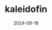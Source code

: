 ---  
layout: startup_page  
title: "kaleidofin"  
id: "kaleidofin.com"  
permalink: "/kaleidofinkaleidofin.com09182024/"  
website: "https://www.kaleidofin.com/"  
funding_round: ""  
funding_amount: "$13.8M"  
investors: "Rabo Partnerships B.V., Michael & Susan Dell Foundation, Oikocredit, Omidyar Network India, Flourish"  
about: "kaleidofin is a financial services company providing services to small and growing businesses in India's informal sector. It focuses on democratizing access to financial services for low-income individuals and micro-entrepreneurs, particularly those in agriculture. The startup offers credit scoring, middleware, and risk services, aiming to expand its lending portfolio."  
markets: "Fintech, Credit, Finance, Financial Services, InsurTech, Payments, Risk Management"  
hq: "Chennai, Tamil Nadu, India"  
founded_year: "2017"  
linkedin: "https://www.linkedin.com/company/kaleidofin"  
twitter: "https://twitter.com/kaleidofin"  
instagram: ""  
facebook: "https://www.facebook.com/kaleidofin/"  
crunchbase: "https://www.crunchbase.com/organization/kaleidofin"  
pitchbook: ""  

date_display: "18-Sep-2024"  
date: "2024-09-18"

# SEO Optimization  
meta_title: "kaleidofin -  Funding ($13.8M)"  
meta_description: "kaleidofin, kaleidofin is a financial services company providing services to small and growing businesses in India's informal sector. It focuses on democratizing ..."  
meta_keywords: "kaleidofin, Fintech, Credit, Finance, Financial Services, InsurTech, Payments, Risk Management,  funding"  
canonical_url: "https://startup.projectstartups.com/kaleidofinkaleidofin.com09182024/"  
---